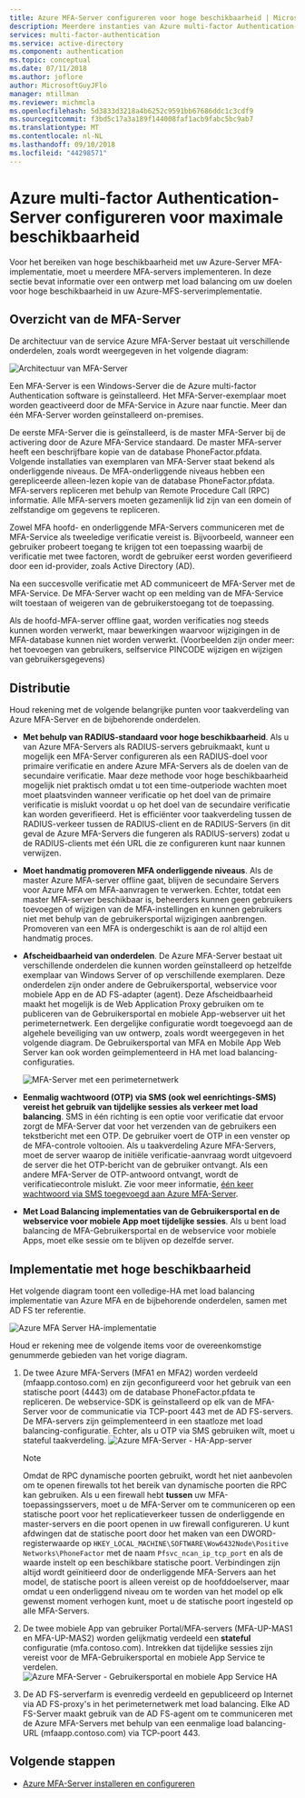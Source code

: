 ```yaml
---
title: Azure MFA-Server configureren voor hoge beschikbaarheid | Microsoft Docs
description: Meerdere instanties van Azure multi-factor Authentication-Server in configuraties die zorgen voor hoge beschikbaarheid implementeren.
services: multi-factor-authentication
ms.service: active-directory
ms.component: authentication
ms.topic: conceptual
ms.date: 07/11/2018
ms.author: joflore
author: MicrosoftGuyJFlo
manager: mtillman
ms.reviewer: michmcla
ms.openlocfilehash: 5d3833d3218a4b6252c9591bb67686ddc1c3cdf9
ms.sourcegitcommit: f3bd5c17a3a189f144008faf1acb9fabc5bc9ab7
ms.translationtype: MT
ms.contentlocale: nl-NL
ms.lasthandoff: 09/10/2018
ms.locfileid: "44298571"
---
```

# <a name="configure-azure-multi-factor-authentication-server-for-high-availability"></a>Azure multi-factor Authentication-Server configureren voor maximale beschikbaarheid

Voor het bereiken van hoge beschikbaarheid met uw Azure-Server MFA-implementatie, moet u meerdere MFA-servers implementeren. In deze sectie bevat informatie over een ontwerp met load balancing om uw doelen voor hoge beschikbaarheid in uw Azure-MFS-serverimplementatie.

## <a name="mfa-server-overview"></a>Overzicht van de MFA-Server

De architectuur van de service Azure MFA-Server bestaat uit verschillende onderdelen, zoals wordt weergegeven in het volgende diagram:

 ![Architectuur van MFA-Server](./media/howto-mfaserver-deploy-ha/mfa-ha-architecture.png)

Een MFA-Server is een Windows-Server die de Azure multi-factor Authentication software is geïnstalleerd. Het MFA-Server-exemplaar moet worden geactiveerd door de MFA-Service in Azure naar functie. Meer dan één MFA-Server worden geïnstalleerd on-premises.

De eerste MFA-Server die is geïnstalleerd, is de master MFA-Server bij de activering door de Azure MFA-Service standaard. De master MFA-server heeft een beschrijfbare kopie van de database PhoneFactor.pfdata. Volgende installaties van exemplaren van MFA-Server staat bekend als onderliggende niveaus. De MFA-onderliggende niveaus hebben een gerepliceerde alleen-lezen kopie van de database PhoneFactor.pfdata. MFA-servers repliceren met behulp van Remote Procedure Call (RPC) informatie. Alle MFA-servers moeten gezamenlijk lid zijn van een domein of zelfstandige om gegevens te repliceren.

Zowel MFA hoofd- en onderliggende MFA-Servers communiceren met de MFA-Service als tweeledige verificatie vereist is. Bijvoorbeeld, wanneer een gebruiker probeert toegang te krijgen tot een toepassing waarbij de verificatie met twee factoren, wordt de gebruiker eerst worden geverifieerd door een id-provider, zoals Active Directory (AD).

Na een succesvolle verificatie met AD communiceert de MFA-Server met de MFA-Service. De MFA-Server wacht op een melding van de MFA-Service wilt toestaan of weigeren van de gebruikerstoegang tot de toepassing.

Als de hoofd-MFA-server offline gaat, worden verificaties nog steeds kunnen worden verwerkt, maar bewerkingen waarvoor wijzigingen in de MFA-database kunnen niet worden verwerkt. (Voorbeelden zijn onder meer: het toevoegen van gebruikers, selfservice PINCODE wijzigen en wijzigen van gebruikersgegevens)

## <a name="deployment"></a>Distributie

Houd rekening met de volgende belangrijke punten voor taakverdeling van Azure MFA-Server en de bijbehorende onderdelen.

* **Met behulp van RADIUS-standaard voor hoge beschikbaarheid**. Als u van Azure MFA-Servers als RADIUS-servers gebruikmaakt, kunt u mogelijk een MFA-Server configureren als een RADIUS-doel voor primaire verificatie en andere Azure MFA-Servers als de doelen van de secundaire verificatie. Maar deze methode voor hoge beschikbaarheid mogelijk niet praktisch omdat u tot een time-outperiode wachten moet moet plaatsvinden wanneer verificatie op het doel van de primaire verificatie is mislukt voordat u op het doel van de secundaire verificatie kan worden geverifieerd. Het is efficiënter voor taakverdeling tussen de RADIUS-verkeer tussen de RADIUS-client en de RADIUS-Servers (in dit geval de Azure MFA-Servers die fungeren als RADIUS-servers) zodat u de RADIUS-clients met één URL die ze configureren kunt naar kunnen verwijzen.
* **Moet handmatig promoveren MFA onderliggende niveaus**. Als de master Azure MFA-server offline gaat, blijven de secundaire Servers voor Azure MFA om MFA-aanvragen te verwerken. Echter, totdat een master MFA-server beschikbaar is, beheerders kunnen geen gebruikers toevoegen of wijzigen van de MFA-instellingen en kunnen gebruikers niet met behulp van de gebruikersportal wijzigingen aanbrengen. Promoveren van een MFA is ondergeschikt is aan de rol altijd een handmatig proces.
* **Afscheidbaarheid van onderdelen**. De Azure MFA-Server bestaat uit verschillende onderdelen die kunnen worden geïnstalleerd op hetzelfde exemplaar van Windows Server of op verschillende exemplaren. Deze onderdelen zijn onder andere de Gebruikersportal, webservice voor mobiele App en de AD FS-adapter (agent). Deze Afscheidbaarheid maakt het mogelijk is de Web Application Proxy gebruiken om te publiceren van de Gebruikersportal en mobiele App-webserver uit het perimeternetwerk. Een dergelijke configuratie wordt toegevoegd aan de algehele beveiliging van uw ontwerp, zoals wordt weergegeven in het volgende diagram. De Gebruikersportal van MFA en Mobile App Web Server kan ook worden geïmplementeerd in HA met load balancing-configuraties.

   ![MFA-Server met een perimeternetwerk](./media/howto-mfaserver-deploy-ha/mfasecurity.png)

* **Eenmalig wachtwoord (OTP) via SMS (ook wel eenrichtings-SMS) vereist het gebruik van tijdelijke sessies als verkeer met load balancing**. SMS in één richting is een optie voor verificatie dat ervoor zorgt de MFA-Server dat voor het verzenden van de gebruikers een tekstbericht met een OTP. De gebruiker voert de OTP in een venster op de MFA-controle voltooien. Als u taakverdeling Azure MFA-Servers, moet de server waarop de initiële verificatie-aanvraag wordt uitgevoerd de server die het OTP-bericht van de gebruiker ontvangt. Als een andere MFA-Server de OTP-antwoord ontvangt, wordt de verificatiecontrole mislukt. Zie voor meer informatie, [één keer wachtwoord via SMS toegevoegd aan Azure MFA-Server](https://blogs.technet.microsoft.com/enterprisemobility/2015/03/02/one-time-password-over-sms-added-to-azure-mfa-server).
* **Met Load Balancing implementaties van de Gebruikersportal en de webservice voor mobiele App moet tijdelijke sessies**. Als u bent load balancing de MFA-Gebruikersportal en de webservice voor mobiele Apps, moet elke sessie om te blijven op dezelfde server.

## <a name="high-availability-deployment"></a>Implementatie met hoge beschikbaarheid

Het volgende diagram toont een volledige-HA met load balancing implementatie van Azure MFA en de bijbehorende onderdelen, samen met AD FS ter referentie.

 ![Azure MFA Server HA-implementatie](./media/howto-mfaserver-deploy-ha/mfa-ha-deployment.png)

Houd er rekening mee de volgende items voor de overeenkomstige genummerde gebieden van het vorige diagram.

1. De twee Azure MFA-Servers (MFA1 en MFA2) worden verdeeld (mfaapp.contoso.com) en zijn geconfigureerd voor het gebruik van een statische poort (4443) om de database PhoneFactor.pfdata te repliceren. De webservice-SDK is geïnstalleerd op elk van de MFA-Server voor de communicatie via TCP-poort 443 met de AD FS-servers. De MFA-servers zijn geïmplementeerd in een staatloze met load balancing-configuratie. Echter, als u OTP via SMS gebruiken wilt, moet u stateful taakverdeling.
   ![Azure MFA-Server - HA-App-server](./media/howto-mfaserver-deploy-ha/mfaapp.png)

   > [!NOTE]
   > Omdat de RPC dynamische poorten gebruikt, wordt het niet aanbevolen om te openen firewalls tot het bereik van dynamische poorten die RPC kan gebruiken. Als u een firewall hebt **tussen** uw MFA-toepassingsservers, moet u de MFA-Server om te communiceren op een statische poort voor het replicatieverkeer tussen de onderliggende en master-servers en die poort openen in uw firewall configureren. U kunt afdwingen dat de statische poort door het maken van een DWORD-registerwaarde op ```HKEY_LOCAL_MACHINE\SOFTWARE\Wow6432Node\Positive Networks\PhoneFactor``` met de naam ```Pfsvc_ncan_ip_tcp_port``` en als de waarde instelt op een beschikbare statische poort. Verbindingen zijn altijd wordt geïnitieerd door de onderliggende MFA-Servers aan het model, de statische poort is alleen vereist op de hoofddoelserver, maar omdat u een onderliggend niveau om te worden van het model op elk gewenst moment verhogen kunt, moet u de statische poort ingesteld op alle MFA-Servers.

2. De twee mobiele App van gebruiker Portal/MFA-servers (MFA-UP-MAS1 en MFA-UP-MAS2) worden gelijkmatig verdeeld een **stateful** configuratie (mfa.contoso.com). Intrekken dat tijdelijke sessies zijn vereist voor de MFA-Gebruikersportal en mobiele App Service te verdelen.
   ![Azure MFA-Server - Gebruikersportal en mobiele App Service HA](./media/howto-mfaserver-deploy-ha/mfaportal.png)
3. De AD FS-serverfarm is evenredig verdeeld en gepubliceerd op Internet via AD FS-proxy's in het perimeternetwerk met load balancing. Elke AD FS-Server maakt gebruik van de AD FS-agent om te communiceren met de Azure MFA-Servers met behulp van een eenmalige load balancing-URL (mfaapp.contoso.com) via TCP-poort 443.

## <a name="next-steps"></a>Volgende stappen

* [Azure MFA-Server installeren en configureren](howto-mfaserver-deploy.md)
